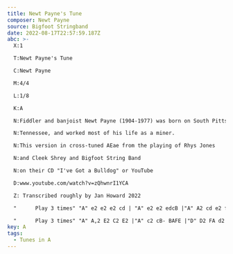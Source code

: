 ```yaml
---
title: Newt Payne's Tune
composer: Newt Payne
source: Bigfoot Stringband
date: 2022-08-17T22:57:59.187Z
abc: >-
  X:1

  T:Newt Payne's Tune

  C:Newt Payne

  M:4/4

  L:1/8

  K:A

  N:Fiddler and banjoist Newt Payne (1904-1977) was born on South Pittsburg Mountain,

  N:Tennessee, and worked most of his life as a miner.

  N:This version in cross-tuned AEae from the playing of Rhys Jones 

  N:and Cleek Shrey and Bigfoot String Band 

  N:on their CD "I've Got a Bulldog" or YouTube 

  D:www.youtube.com/watch?v=zQhwnrI1YCA

  Z: Transcribed roughly by Jan Howard 2022

  "      Play 3 times" "A" e2 e2 e2 cd | "A" e2 e2 edcB |"A" A2 cd e2 f2 |"D" a2 f2 ecBA | 

  "      Play 3 times" "A" A,2 E2 C2 E2 |"A" c2 cB- BAFE |"D" D2 FA d2 fa- |"D"aa f2 ecBA |
key: A
tags:
  - Tunes in A
---
```

